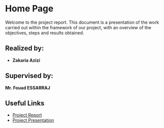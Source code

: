 # Home Page

Welcome to the project report. This document is a presentation of the work carried out within the framework of our project, with an overview of the objectives, steps and results obtained.

## Realized by:

- **Zakaria Azizi**

## Supervised by:

**Mr. Fouad ESSARRAJ**

## Useful Links

- [Project Report](./report/index.html)
- [Project Presentation](./presentation/index.html)
